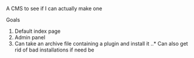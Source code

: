 A CMS to see if I can actually make one

Goals
1. Default index page
2. Admin panel
3. Can take an archive file containing a plugin and install it
..* Can also get rid of bad installations if need be
